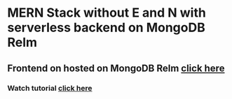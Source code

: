 # MERN Stack without E and N with serverless backend on MongoDB Relm

## Frontend on hosted on MongoDB Relm [click here](restaurant-reviews-vfsqa.mongodbstitch.com/)

### Watch tutorial [click here](https://www.youtube.com/watch?v=mrHNSanmqQ4)